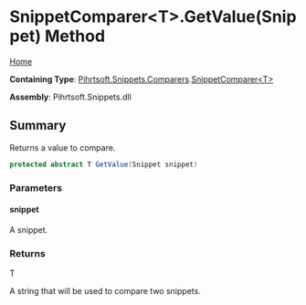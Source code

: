 <a name="_top"></a>

# SnippetComparer\<T>\.GetValue\(Snippet\) Method

[Home](../../../../../README.md#_top)

**Containing Type**: [Pihrtsoft.Snippets.Comparers](../../README.md#_top)\.[SnippetComparer\<T>](../README.md#_top)

**Assembly**: Pihrtsoft\.Snippets\.dll

## Summary

Returns a value to compare\.

```csharp
protected abstract T GetValue(Snippet snippet)
```

### Parameters

#### snippet

A snippet\.

### Returns

T

A string that will be used to compare two snippets\.